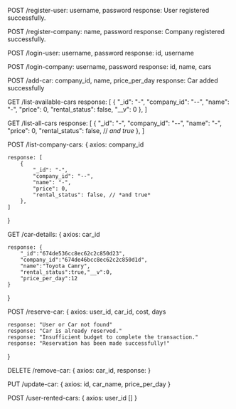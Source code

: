 POST /register-user: username, password
response: User registered successfully.

POST /register-company: name, password
response: Company registered successfully.

POST /login-user: username, password
response: id, username

POST /login-company: username, password
response: id, name, cars

POST /add-car: company_id, name, price_per_day
response: Car added successfully


GET /list-available-cars
response: [
    {
        "_id": "-",
        "company_id": "--",
        "name": "-",
        "price": 0, 
        "rental_status": false, 
        "__v": 0
    },
]

GET /list-all-cars
response: [
    {
        "_id": "-",
        "company_id": "--",
        "name": "-",
        "price": 0, 
        "rental_status": false, // *and true*
    },
]

POST /list-company-cars: {
    axios: company_id

    response: [
        {
            "_id": "-",
            "company_id": "--",
            "name": "-",
            "price": 0, 
            "rental_status": false, // *and true*
        },
    ]
}


GET /car-details: {
    axios: car_id

    response: {
        "_id":"674de536cc8ec62c2c850d23",
        "company_id":"674de46bcc8ec62c2c850d1d",
        "name":"Toyota Camry",
        "rental_status":true,"__v":0,
        "price_per_day":12
    }
}

POST /reserve-car: {
    axios: user_id, car_id, cost, days

    response: "User or Car not found"
    response: "Car is already reserved."
    response: "Insufficient budget to complete the transaction."
    response: "Reservation has been made successfully!"
}

DELETE /remove-car: {
    axios: car_id,
    response: 
}


PUT /update-car: {
    axios: id, car_name, price_per_day
}

POST /user-rented-cars: {
    axios: user_id
    []
}